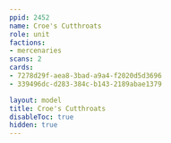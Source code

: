 ```yaml
---
ppid: 2452
name: Croe's Cutthroats
role: unit
factions:
- mercenaries
scans: 2
cards:
- 7278d29f-aea8-3bad-a9a4-f2020d5d3696
- 339496dc-d283-384c-b143-2189abae1379

layout: model
title: Croe's Cutthroats
disableToc: true
hidden: true
---
```


